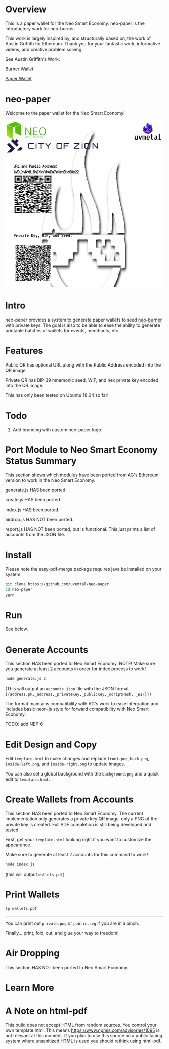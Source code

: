 # Overview

This is a paper wallet for the Neo Smart Economy. neo-paper is the introductory work for neo-burner.

This work is largely inspired by, and structurally based on, the work of Austin Griffith for Ethereum. Thank you for your fantastic work, informative videos, and creative problem solving.

See Austin Griffith's Work:

[Burner Wallet](https://github.com/austintgriffith/burner-wallet)

[Paper Wallet](https://github.com/austintgriffith/paper-wallet)

# neo-paper

Welcome to the paper wallet for the Neo Smart Economy!

![neo-paper](/images/neo-paper-ex.png?raw=true "Optional Title")

# Intro

neo-paper provides a system to generate paper wallets to seed [neo-burner](https://github.com/uvmetal/neo-burner) with private keys. The goal is also to be able to ease the ability to generate printable batches of wallets for events, merchants, etc.

# Features

Public QR has optional URL along with the Public Address encoded into the QR image.

Private QR has BIP-39 mnemonic seed, WIF, and hex private key encoded into the QR image.

This has only been tested on Ubuntu 18.04 so far!

# Todo

1. Add branding with custom neo-paper logo.

# Port Module to Neo Smart Economy Status Summary

This section shows which modules have been ported from AG's Ethereum version to work in the Neo Smart Economy.

generate.js HAS been ported.

create.js HAS been ported.

index.js HAS been ported.


airdrop.js HAS NOT been ported.

report.js HAS NOT been ported, but is functional. This just prints a list of accounts from the JSON file.

# Install

Please note the easy-pdf-merge package requires java be installed on your system.

```bash
git clone https://github.com/uvemtal/neo-paper
cd neo-paper
yarn
```

# Run

See below.

# Generate Accounts

This section HAS been ported to Neo Smart Economy. NOTE! Make sure you generate at least 2 accounts in order for index process to work!

```bash
node generate.js 2
```
(This will output an `accounts.json` file with the JSON format `[{address,pk,_address,_privateKey,_publicKey,_scriptHash, _WIF}])`

The format maintains compatibility with AG's work to ease integration and includes basic neon-js style for forward compatibility with Neo Smart Economy.

TODO: add NEP-6

# Edit Design and Copy

Edit `template.html` to make changes and replace `front.png`, `back.png`, `inside-left.png`, and `inside-right.png` to update images.

You can also set a global background with the `background.png` and a quick edit to `template.html`.

# Create Wallets from Accounts

This section HAS been ported to Neo Smart Economy. The current implementation only generates a private key QR image. only a PNG of the private key is created. Full PDF completion is still being developed and tested.

First, get your `template.html` looking right if you want to customize the appearance.

Make sure to generate at least 2 accounts for this command to work!


```bash
node index.js
```

(this will output `wallets.pdf`)

# Print Wallets

```bash
lp wallets.pdf
```

-------------------------

You can print out `private.png` or `public.svg` if you are in a pinch.

<insert image>

Finally... print, fold, cut, and glue your way to freedom!

<insert image>

# Air Dropping

This section HAS NOT been ported to Neo Smart Economy.

<insert image>

# Learn More


# A Note on html-pdf

This build does not accept HTML from random sources. You control your own template.html. This means https://www.npmjs.com/advisories/1095 is not relevant at this moment. If you plan to use this source on a public facing system where unsanitized HTML is used you should rethink using html-pdf.
